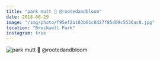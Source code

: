 ```yaml
---
title: "park mutt 📸 @rootedandbloom"
date: 2018-06-29
image: "/img/photo/f95ef2a103b61c8d27f85d09c5536ac8.jpg"
location: "Brockwell Park"
instagram: true
---
```


![park mutt 📸 @rootedandbloom](/img/photo/f95ef2a103b61c8d27f85d09c5536ac8.jpg)

